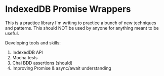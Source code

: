 # IndexedDB Promise Wrappers

This is a practice library I'm writing to practice a bunch of new techniques and patterns. This should NOT be used by anyone for anything meant to be useful.

Developing tools and skills:
1. IndexedDB API
2. Mocha tests
3. Chai BDD assertions (should)
4. Improving Promise & async/await understanding
